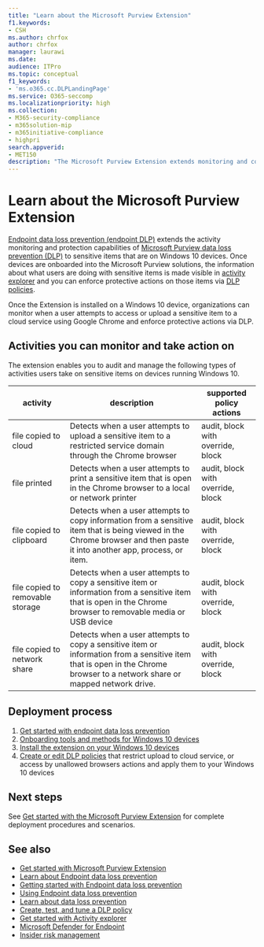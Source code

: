 ```yaml
---
title: "Learn about the Microsoft Purview Extension"
f1.keywords:
- CSH
ms.author: chrfox
author: chrfox
manager: laurawi
ms.date: 
audience: ITPro
ms.topic: conceptual
f1_keywords:
- 'ms.o365.cc.DLPLandingPage'
ms.service: O365-seccomp
ms.localizationpriority: high
ms.collection: 
- M365-security-compliance
- m365solution-mip
- m365initiative-compliance
- highpri
search.appverid: 
- MET150
description: "The Microsoft Purview Extension extends monitoring and control of file activities and protective actions to the Google Chrome browser"
---
```


# Learn about the Microsoft Purview Extension

[Endpoint data loss prevention (endpoint DLP)](endpoint-dlp-learn-about.md) extends the activity monitoring and protection capabilities of [Microsoft Purview data loss prevention (DLP)](dlp-learn-about-dlp.md) to sensitive items that are on Windows 10 devices. Once devices are onboarded into the Microsoft Purview solutions, the information about what users are doing with sensitive items is made visible in [activity explorer](data-classification-activity-explorer.md) and you can enforce protective actions on those items via [DLP policies](create-test-tune-dlp-policy.md).

Once the Extension is installed on a Windows 10 device, organizations can monitor when a user attempts to access or upload a sensitive item to a cloud service using Google Chrome and enforce protective actions via DLP.  

## Activities you can monitor and take action on

The extension enables you to audit and manage the following types of activities users take on sensitive items on devices running Windows 10.

activity |description  | supported policy actions|
|---------|---------|---------|
|file copied to cloud  | Detects when a user attempts to upload a sensitive item to a restricted service domain through the Chrome browser |audit, block with override, block|
|file printed  |Detects when a user attempts to print a sensitive item that is open in the Chrome browser to a local or network printer |audit, block with override, block|
|file copied to clipboard |Detects when a user attempts to copy information from a sensitive item that is being viewed in the Chrome browser and then paste it into another app, process, or item. |audit, block with override, block|
|file copied to removable storage    | Detects when a user attempts to copy a sensitive item or information from a sensitive item that is open in the Chrome browser to removable media or USB device |audit, block with override, block|
|file copied to network share  |Detects when a user attempts to copy a sensitive item or information from a sensitive item that is open in the Chrome browser  to a network share or mapped network drive.|audit, block with override, block |

## Deployment process
1. [Get started with endpoint data loss prevention](endpoint-dlp-getting-started.md)
2. [Onboarding tools and methods for Windows 10 devices](device-onboarding-overview.md)
3. [Install the extension on your Windows 10 devices](dlp-chrome-get-started.md)
4. [Create or edit DLP policies](create-test-tune-dlp-policy.md) that restrict upload to cloud service, or access by unallowed browsers actions and apply them to your Windows 10 devices

## Next steps

See [Get started with the Microsoft Purview Extension](dlp-chrome-get-started.md) for complete deployment procedures and scenarios.

## See also

- [Get started with Microsoft Purview Extension](dlp-chrome-get-started.md)
- [Learn about Endpoint data loss prevention](endpoint-dlp-learn-about.md)
- [Getting started with Endpoint data loss prevention](endpoint-dlp-getting-started.md)
- [Using Endpoint data loss prevention](endpoint-dlp-using.md)
- [Learn about data loss prevention](dlp-learn-about-dlp.md)
- [Create, test, and tune a DLP policy](create-test-tune-dlp-policy.md)
- [Get started with Activity explorer](data-classification-activity-explorer.md)
- [Microsoft Defender for Endpoint](/windows/security/threat-protection/)
- [Insider risk management](insider-risk-management.md)
